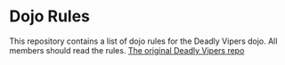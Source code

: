Dojo Rules
==========

This repository contains a list of dojo rules for the Deadly Vipers dojo. All members should read the rules.
[The original Deadly Vipers repo](https://github.com/deadlyvipers/dojo_rules)
